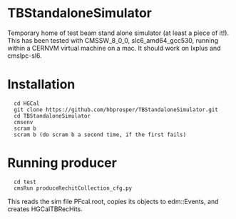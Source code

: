 # TBStandaloneSimulator
Temporary home of test beam stand alone simulator (at least a piece of it!). This has been tested with CMSSW_8_0_0, slc6_amd64_gcc530, running within a CERNVM virtual machine on a mac. It should work on lxplus and cmslpc-sl6.

# Installation
```linux
  cd HGCal
  git clone https://github.com/hbprosper/TBStandaloneSimulator.git
  cd TBStandaloneSimulator
  cmsenv
  scram b
  scram b (do scram b a second time, if the first fails)
```
# Running producer
```linux
  cd test
  cmsRun produceRechitCollection_cfg.py
```
This reads the sim file PFcal.root, copies its objects to edm::Events, and creates HGCalTBRecHits.
